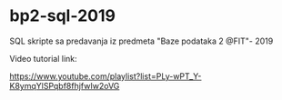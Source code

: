 # bp2-sql-2019
SQL skripte sa predavanja iz predmeta "Baze podataka 2 @FIT"- 2019

Video tutorial link:

https://www.youtube.com/playlist?list=PLy-wPT_Y-K8ymqYlSPqbf8fhjfwIw2oVG
